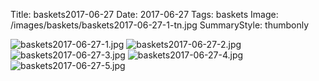Title: baskets2017-06-27
Date: 2017-06-27
Tags: baskets
Image: /images/baskets/baskets2017-06-27-1-tn.jpg
SummaryStyle: thumbonly

![baskets2017-06-27-1.jpg]({static}/images/baskets/baskets2017-06-27-1.jpg)
![baskets2017-06-27-2.jpg]({static}/images/baskets/baskets2017-06-27-2.jpg)
![baskets2017-06-27-3.jpg]({static}/images/baskets/baskets2017-06-27-3.jpg)
![baskets2017-06-27-4.jpg]({static}/images/baskets/baskets2017-06-27-4.jpg)
![baskets2017-06-27-5.jpg]({static}/images/baskets/baskets2017-06-27-5.jpg)
